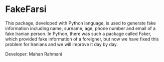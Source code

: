 # FakeFarsi
 
This package, developed with Python language, is used to generate fake information including name, surname, age, phone number and email of a fake Iranian person.  In Python, there was such a package called Faker, which provided fake information of a foreigner, but now we have fixed this problem for Iranians and we will improve it day by day. 

Developer: Mahan Rahmani
